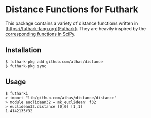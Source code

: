# Distance Functions for Futhark

This package contains a variety of distance functions written in
[https://futhark-lang.org](Futhark).  They are heavily inspired by the
[corresponding functions in
SciPy](https://docs.scipy.org/doc/scipy/reference/spatial.distance.html).

## Installation

```
$ futhark-pkg add github.com/athas/distance
$ futhark-pkg sync
```

## Usage

```
$ futharki
> import "lib/github.com/athas/distance/distance"
> module euclidean32 = mk_euclidean' f32
> euclidean32.distance [0,0] [1,1]
1.4142135f32
```
